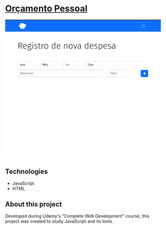 <h1><a href="https://catapultaazul.github.io/orcamentoPessoal/">Orçamento Pessoal</a></h1>

<img src="orcamento.png">

<h2>Technologies</h2>
<ul>
  <li>JavaScript</li>
  <li>HTML</li>
</ul>

<h2>About this project</h2>
<p>Developed during Udemy's "Complete Web Development" course, this project was created to study JavaScript and its tools.</p>
